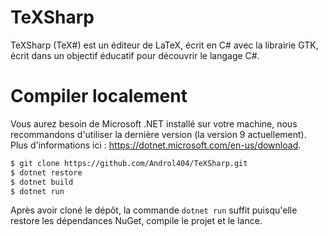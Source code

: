 # TeXSharp

TeXSharp (TeX#) est un éditeur de LaTeX, écrit en C# avec la librairie GTK, écrit dans un objectif éducatif pour découvrir le langage C#.

# Compiler localement

Vous aurez besoin de Microsoft .NET installé sur votre machine, nous recommandons d'utiliser la dernière version (la version 9 actuellement). Plus d'informations ici : https://dotnet.microsoft.com/en-us/download.

```sh
$ git clone https://github.com/Androl404/TeXSharp.git
$ dotnet restore
$ dotnet build
$ dotnet run
```

Après avoir cloné le dépôt, la commande `dotnet run` suffit puisqu'elle restore les dépendances NuGet, compile le projet et le lance.
